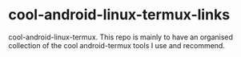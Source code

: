 # cool-android-linux-termux-links
cool-android-linux-termux. This repo is mainly to have an organised collection of the cool android-termux tools I use and recommend.
